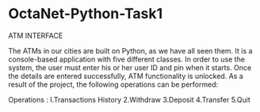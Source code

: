 # OctaNet-Python-Task1

ATM INTERFACE

The ATMs in our cities are built on Python, as we have all seen them. It is a console-based application with five different classes. In order to use the system, the user must enter his or her user ID and pin when it starts. Once the details are entered successfully, ATM functionality is unlocked. As a result of the project, the following operations can be performed:

Operations :
I.Transactions History
2.Withdraw
3.Deposit
4.Transfer
5.Quit

